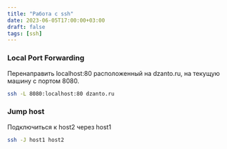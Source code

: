 ```yaml
---
title: "Работа с ssh"
date: 2023-06-05T17:00:00+03:00
draft: false
tags: [ssh]
---
```

### Local Port Forwarding
Перенаправить localhost:80 расположенный на dzanto.ru, на текущую машину с портом 8080.
```bash
ssh -L 8080:localhost:80 dzanto.ru
```

### Jump host
Подключиться к host2 через host1
```bash
ssh -J host1 host2
```
